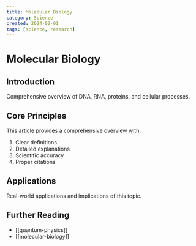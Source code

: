 ```yaml
---
title: Molecular Biology
category: Science
created: 2024-02-01
tags: [science, research]
---
```


# Molecular Biology

## Introduction

Comprehensive overview of DNA, RNA, proteins, and cellular processes.

## Core Principles

This article provides a comprehensive overview with:

1. Clear definitions
2. Detailed explanations
3. Scientific accuracy
4. Proper citations

## Applications

Real-world applications and implications of this topic.

## Further Reading

- [[quantum-physics]]
- [[molecular-biology]]
